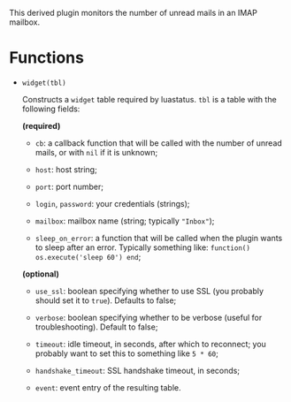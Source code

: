 This derived plugin monitors the number of unread mails in an IMAP mailbox.

Functions
===
  - `widget(tbl)`

      Constructs a `widget` table required by luastatus. `tbl` is a table with
      the following fields:

      **(required)**

      * `cb`: a callback function that will be called with the number of unread mails, or with `nil` if it is unknown;

      * `host`: host string;

      * `port`: port number;

      * `login`, `password`: your credentials (strings);

      * `mailbox`: mailbox name (string; typically `"Inbox"`);

      * `sleep_on_error`: a function that will be called when the plugin wants to sleep after an error.
        Typically something like: `function() os.execute('sleep 60') end`;

      **(optional)**

      * `use_ssl`: boolean specifying whether to use SSL (you probably should set it to `true`). Defaults to false;

      * `verbose`: boolean specifying whether to be verbose (useful for troubleshooting). Default to false;

      * `timeout`: idle timeout, in seconds, after which to reconnect; you probably want to set this to something like `5 * 60`;

      * `handshake_timeout`: SSL handshake timeout, in seconds;

      * `event`: event entry of the resulting table.
